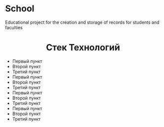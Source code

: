 # School
Educational project for the creation and storage of records for students and faculties
<h1 align="center">Стек Технологий</h1>

<ul>
 <li>Первый пункт</li>
 <li>Второй пункт</li>
 <li>Третий пункт</li>
 <li>Первый пункт</li>
 <li>Второй пункт</li>
 <li>Третий пункт</li>
 <li>Первый пункт</li>
 <li>Второй пункт</li>
 <li>Третий пункт</li>
 <li>Первый пункт</li>
 <li>Второй пункт</li>
 <li>Третий пункт</li>
</ul>
